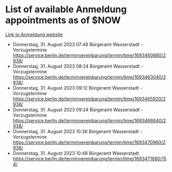# List of available Anmeldung appointments as of $NOW
[Link to Anmeldung website](https://service.berlin.de/terminvereinbarung/termin/tag.php?termin=1&anliegen[]=120686&dienstleisterlist=122210,122217,327316,122219,327312,122227,327314,122231,327346,122243,327348,122254,122252,329742,122260,329745,122262,329748,122271,327278,122273,327274,122277,327276,330436,122280,327294,122282,327290,122284,327292,122291,327270,122285,327266,122286,327264,122296,327268,150230,329760,122297,327286,122294,327284,122312,329763,122314,329775,122304,327330,122311,327334,122309,327332,317869,122281,327352,122279,329772,122283,122276,327324,122274,327326,122267,329766,122246,327318,122251,327320,122257,327322,122208,327298,122226,327300&herkunft=http%3A%2F%2Fservice.berlin.de%2Fdienstleistung%2F120686%2F)
- Donnerstag, 31. August 2023 07:48 Bürgeramt Wasserstadt - Vorzugstermine https://service.berlin.de/terminvereinbarung/termin/time/1693460880/2938/
- Donnerstag, 31. August 2023 08:24 Bürgeramt Wasserstadt - Vorzugstermine https://service.berlin.de/terminvereinbarung/termin/time/1693463040/2938/
- Donnerstag, 31. August 2023 09:12 Bürgeramt Wasserstadt - Vorzugstermine https://service.berlin.de/terminvereinbarung/termin/time/1693465920/2938/
- Donnerstag, 31. August 2023 09:24 Bürgeramt Wasserstadt - Vorzugstermine https://service.berlin.de/terminvereinbarung/termin/time/1693466640/2938/
- Donnerstag, 31. August 2023 10:36 Bürgeramt Wasserstadt - Vorzugstermine https://service.berlin.de/terminvereinbarung/termin/time/1693470960/2938/
- Donnerstag, 31. August 2023 10:48 Bürgeramt Wasserstadt https://service.berlin.de/terminvereinbarung/termin/time/1693471680/154/

